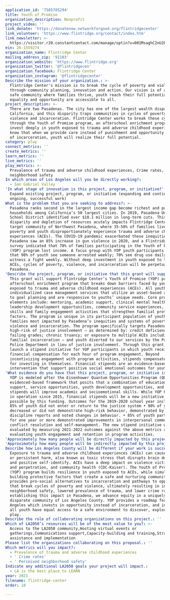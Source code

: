 ```yaml
---
application_id: '7585785294'
title: Youth of Promise
organization_description: Nonprofit
project_video: ''
link_donate: 'https://donatenow.networkforgood.org/flintridgecenter'
link_volunteer: 'https://www.flintridge.org/contact/index.htm'
link_newsletter: >-
  https://visitor.r20.constantcontact.com/manage/optin?v=001MsaghC2nU2P3HMdgpMQtS04EfpyRmTcPh_bEqrFSd9lNAVtiZtfHINuB8d4EjLR0cuup7Thx2jYRsTArWf5TtIkGN8-Xm0Z5wE59NulvH0Ygi-7SucySBd-emAaQLTZxw-r2KNMoTm92gNMVibLuiDAB_g93rYzN
ein: 26-1559274
organization_name: Flintridge Center
mailing_address_zip: '91103'
organization_website: 'https://www.flintridge.org'
organization_twitter: '@flintridgecen'
organization_facebook: Flintridge Center
organization_instagram: '@flintridgecenter'
Describe the mission of your organization.: >-
  Flintridge Center's mission is to break the cycle of poverty and violence
  through community planning, innovation and action. Our vision is of a healthy,
  safe community where families thrive, youth reach their full potential, and
  equality and opportunity are accessible to all.
project_description: >-
  There are two Pasadenas. The city has one of the largest wealth disparities in
  California, and this disparity traps communities in cycles of poverty,
  violence and incarceration. Flintridge Center works to break these cycles
  through the Youth of Promise program, an afterschool enrichment program that
  invest deeply in youth exposed to trauma and adverse childhood experiences. We
  know that when we provide care instead of punishment and opportunity instead
  of incarceration, youth will realize their full potential.
category: play
connect_metrics: ''
create_metrics: ''
learn_metrics: ''
live_metrics: ''
play_metrics: >-
  Prevalence of trauma and adverse childhood experiences, Crime rates, Perceived
  neighborhood safety
In which areas of Los Angeles will you be directly working?:
  - San Gabriel Valley
'In what stage of innovation is this project, program, or initiative?': >-
  Expand existing project, program, or initiative (expanding and continuing
  ongoing, successful work)
What is the problem that you are seeking to address?: >-
  Pasadena ranks second in the largest income gap become richest and poorest
  households among California’s 50 largest cities. In 2019, Pasadena Unified
  School District identified over $10.1 million in long-term cuts. This
  disparity and depletion of resources acutely impacts Flintridge Center’s
  target community of Northwest Pasadena, where 35-50% of families live in
  poverty and youth disproportionately experience trauma and adverse childhood
  experiences (ACEs). The COVID-19 pandemic exacerbated these inequities:
  Pasadena saw an 85% increase in gun violence in 2020, and a Flintridge Center
  survey indicated that 70% of families participating in the Youth of Promise
  (YOP) program lost income. A focus group with YOP youth participants revealed
  that 90% of youth see someone arrested weekly; 70% see drug use daily; and 50%
  witness a fight weekly. Without deep investment in youth exposed to trauma and
  ACEs, cycles of poverty, violence, and incarceration will be perpetuated in
  Pasadena.
'Describe the project, program, or initiative that this grant will support to address the problem identified.': >-
  This grant will support Flintridge Center’s Youth of Promise (YOP) program, an
  afterschool enrichment program that breaks down barriers faced by youth
  exposed to trauma and adverse childhood experiences (ACEs). All youth receive
  individualized case management services that utilize an asset-based approach
  to goal planning and are responsive to youths’ unique needs. Core program
  elements include: mentoring, academic support, clinical mental health support,
  leadership development opportunities, community service experiences, life
  skills and family engagement activities that strengthen familial protective
  factors. The program is unique in its participant population of youth and
  families most impacted by Pasadena’s inequities and systems of poverty,
  violence and incarceration. The program specifically targets Pasadena youth at
  high-risk of justice involvement – as determined by: credit deficiency;
  failing grades; chronic truancy; or exposure to multiple ACEs including
  familial incarceration – and youth diverted to our services by the Pasadena
  Police Department in lieu of justice involvement. Through this grant, we will
  launch a stipend initiative for YOP participants in which youth receive modest
  financial compensation for each hour of program engagement. Beyond
  incentivizing engagement with program activities, stipends compensate youth
  for investing in themselves. Financial stipends are an evidence-based
  intervention that support positive social emotional outcomes for youth.
'What evidence do you have that this project, program, or initiative is or will be successful, and how will you define and measure success?': >-
  YOP is modeled after the Eisenhower Quantum Opportunities Program (QOP), an
  evidenced-based framework that posits that a combination of educational
  support, service opportunities, youth development opportunities, and financial
  stipends will improve academic and socioemotional skills. While YOP has been
  in operation since 2015, financial stipends will be a new initiative made
  possible by this funding. Outcomes for the 2019-2020 school year include: •
  85% of youth did not enter or return to the justice system • 90% of youth
  decreased or did not demonstrate high-risk behavior, demonstrated by decreased
  discipline reports and noted changes in behavior. • 85% of youth participating
  for one year or more demonstrated improvements in interpersonal communication,
  conflict resolution and self-management. The new stipend initiative will be
  evaluated by measuring 2021-2022 outcomes against the above metrics and
  evaluating youth engagement and retention in program activities.
'Approximately how many people will be directly impacted by this project, program, or initiative?': '100'
'Approximately how many people will be indirectly impacted by this project, program, or initiative?': '500'
Describe how Los Angeles County will be different if your work is successful.: >-
  Exposure to trauma and adverse childhood experiences (ACEs) can cause severe
  or persistent harm, also known as toxic stress that disrupts brain development
  and positive self-identify. ACEs have a deep impact on violence victimization
  and perpetration, and community health (CDC-Kaiser). The Youth of Promise
  (YOP) program builds resilience in youth exposed to ACEs, while simultaneously
  building protective factors that create a safe and nurturing community. YOP
  provides pro-social alternatives to incarceration and pathways to opportunity
  that break cycles of poverty and violence, ultimately resulting in increased
  neighborhood safety, lowered prevalence of trauma, and lower crime rates. By
  establishing this impact in Pasadena, we advance equity in a uniquely
  disparate community of Los Angeles County. YOP provides a roadmap for a Los
  Angeles which invests in opportunity instead of incarceration, and in which
  all youth have equal access to a safe environment to discover, explore, and
  play.
Describe the role of collaborating organizations on this project.: ''
Which of LA2050’s resources will be of the most value to you?: >-
  Access to the LA2050 community,Hosting virtual events or
  gatherings,Communications support,Capacity-building and training,Strategy
  assistance and implementation
Please list the organizations collaborating on this proposal.: ''
Which metrics will you impact?:
  - Prevalence of trauma and adverse childhood experiences
  - ' Crime rates'
  - ' Perceived neighborhood safety'
Indicate any additional LA2050 goals your project will impact.:
  - LA is the best place to LEARN
year: 2021
filename: flintridge-center
order: 10

---
```

